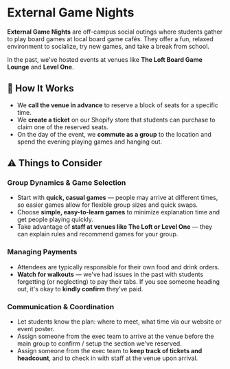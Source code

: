# External Game Nights

**External Game Nights** are off-campus social outings where students gather to play board games at local board game cafés. They offer a fun, relaxed environment to socialize, try new games, and take a break from school.

In the past, we've hosted events at venues like **The Loft Board Game Lounge** and **Level One**.

## 🧩 How It Works

- We **call the venue in advance** to reserve a block of seats for a specific time.
- We **create a ticket** on our Shopify store that students can purchase to claim one of the reserved seats.
- On the day of the event, we **commute as a group** to the location and spend the evening playing games and hanging out.

## ⚠️ Things to Consider

### Group Dynamics & Game Selection

- Start with **quick, casual games** — people may arrive at different times, so easier games allow for flexible group sizes and quick swaps.
- Choose **simple, easy-to-learn games** to minimize explanation time and get people playing quickly.
- Take advantage of **staff at venues like The Loft or Level One** — they can explain rules and recommend games for your group.

### Managing Payments

- Attendees are typically responsible for their own food and drink orders.
- **Watch for walkouts** — we've had issues in the past with students forgetting (or neglecting) to pay their tabs. If you see someone heading out, it's okay to **kindly confirm** they’ve paid.

### Communication & Coordination

- Let students know the plan: where to meet, what time via our website or event poster.
- Assign someone from the exec team to arrive at the venue before the main group to confirm / setup the section we've reserved.
- Assign someone from the exec team to **keep track of tickets and headcount**, and to check in with staff at the venue upon arrival.
